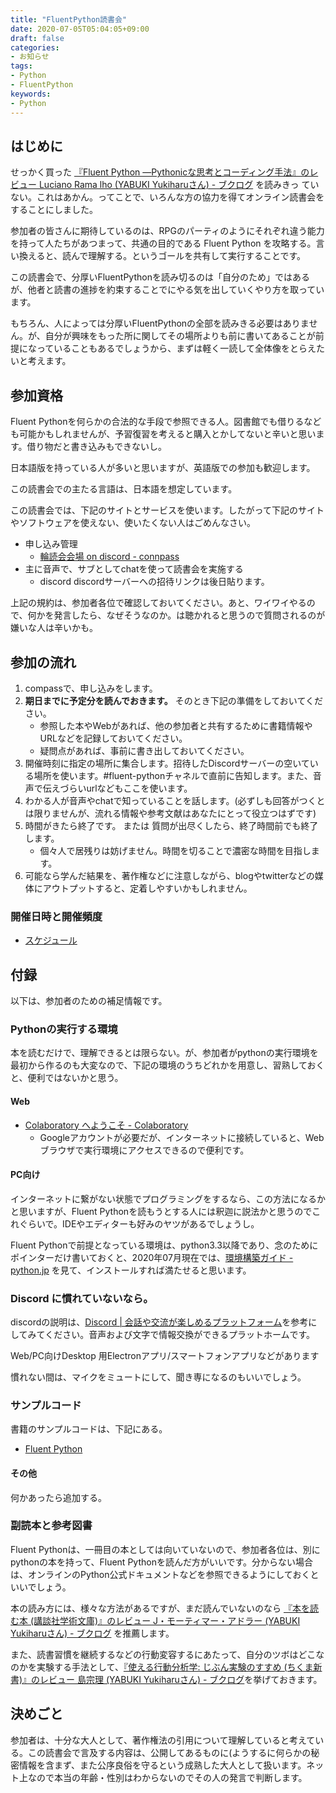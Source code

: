 ```yaml
---
title: "FluentPython読書会"
date: 2020-07-05T05:04:05+09:00
draft: false
categories:
- お知らせ
tags:
- Python
- FluentPython
keywords:
- Python
---
```


## はじめに

せっかく買った [『Fluent Python ―Pythonicな思考とコーディング手法』のレビュー Luciano Rama lho (YABUKI Yukiharuさん) - ブクログ](https://booklog.jp/users/yyabuki/archives/1/4873118174) を読みきっ ていない。これはあかん。ってことで、いろんな方の協力を得てオンライン読書会をすることにしました。

参加者の皆さんに期待しているのは、RPGのパーティのようにそれぞれ違う能力を持って人たちがあつまって、共通の目的である Fluent Python を攻略する。言い換えると、読んで理解する。というゴールを共有して実行することです。

この読書会で、分厚いFluentPythonを読み切るのは「自分のため」ではあるが、他者と読書の進捗を約束することでにやる気を出していくやり方を取っています。

もちろん、人によっては分厚いFluentPythonの全部を読みきる必要はありません。が、自分が興味をもった所に関してその場所よりも前に書いてあることが前提になっていることもあるでしょうから、まずは軽く一読して全体像をとらえたいと考えます。



## 参加資格

Fluent Pythonを何らかの合法的な手段で参照できる人。図書館でも借りるなども可能かもしれませんが、予習復習を考えると購入とかしてないと辛いと思います。借り物だと書き込みもできないし。

日本語版を持っている人が多いと思いますが、英語版での参加も歓迎します。

この読書会での主たる言語は、日本語を想定しています。

この読書会では、下記のサイトとサービスを使います。したがって下記のサイトやソフトウェアを使えない、使いたくない人はごめんなさい。

- 申し込み管理
    - [輪読会会場 on discord - connpass](https://book-club.connpass.com/)
- 主に音声で、サブとしてchatを使って読書会を実施する
    - discord discordサーバーへの招待リンクは後日貼ります。

上記の規約は、参加者各位で確認しておいてください。あと、ワイワイやるので、何かを発言したら、なぜそうなのか。は聴かれると思うので質問されるのが嫌いな人は辛いかも。

## 参加の流れ

1. compassで、申し込みをします。
1. __期日までに予定分を読んでおきます。__ そのとき下記の準備をしておいてください。
    - 参照した本やWebがあれば、他の参加者と共有するために書籍情報やURLなどを記録しておいてください。
    - 疑問点があれば、事前に書き出しておいてください。
1. 開催時刻に指定の場所に集合します。招待したDiscordサーバーの空いている場所を使います。#fluent-pythonチャネルで直前に告知します。また、音声で伝えづらいurlなどもここを使います。
1. わかる人が音声やchatで知っていることを話します。(必ずしも回答がつくとは限りませんが、流れる情報や参考文献はあなたにとって役立つはずです)
1. 時間がきたら終了です。 または 質問が出尽くしたら、終了時間前でも終了します。
    - 個々人で居残りは妨げません。時間を切ることで濃密な時間を目指します。
1. 可能なら学んだ結果を、著作権などに注意しながら、blogやtwitterなどの媒体にアウトプットすると、定着しやすいかもしれません。

### 開催日時と開催頻度

- [スケジュール](./fluentpython-schdule/)

## 付録

以下は、参加者のための補足情報です。

### Pythonの実行する環境

本を読むだけで、理解できるとは限らない。が、参加者がpythonの実行環境を最初から作るのも大変なので、下記の環境のうちどれかを用意し、習熟しておくと、便利ではないかと思う。

#### Web

- [Colaboratory へようこそ - Colaboratory](https://colab.research.google.com/notebooks/welcome.ipynb?hl=ja)
    - Googleアカウントが必要だが、インターネットに接続していると、Webブラウザで実行環境にアクセスできるので便利です。

#### PC向け

インターネットに繋がない状態でプログラミングをするなら、この方法になるかと思いますが、Fluent Pythonを読もうとする人には釈迦に説法かと思うのでこれぐらいで。IDEやエディターも好みのヤツがあるでしょうし。

Fluent Pythonで前提となっている環境は、python3.3以降であり、念のためにポインターだけ書いておくと、2020年07月現在では、[環境構築ガイド - python.jp](https://www.python.jp/install/install.html) を見て、インストールすれば満たせると思います。

### Discord に慣れていないなら。

discordの説明は、[Discord | 会話や交流が楽しめるプラットフォーム](https://discord.com/new)を参考にしてみてください。音声および文字で情報交換ができるプラットホームです。

Web/PC向けDesktop 用Electronアプリ/スマートフォンアプリなどがあります

慣れない間は、マイクをミュートにして、聞き専になるのもいいでしょう。

### サンプルコード

書籍のサンプルコードは、下記にある。

- [Fluent Python](https://github.com/fluentpython)

#### その他

何かあったら追加する。

### 副読本と参考図書

Fluent Pythonは、一冊目の本としては向いていないので、参加者各位は、別にpythonの本を持って、Fluent Pythonを読んだ方がいいです。分からない場合は、オンラインのPython公式ドキュメントなどを参照できるようにしておくといいでしょう。

本の読み方には、様々な方法があるですが、まだ読んでいないのなら [『本を読む本 (講談社学術文庫)』のレビュー J・モーティマー・アドラー (YABUKI Yukiharuさん) - ブクログ](https://booklog.jp/users/yyabuki/archives/1/4061592998)
を推薦します。

また、読書習慣を継続するなどの行動変容するにあたって、自分のツボはどこなのかを実験する手法として、[『使える行動分析学: じぶん実験のすすめ (ちくま新書)』のレビュー 島宗理 (YABUKI Yukiharuさん) - ブクログ](https://booklog.jp/users/yyabuki/archives/1/4480067728)を挙げておきます。

## 決めごと

参加者は、十分な大人として、著作権法の引用について理解していると考えている。この読書会で言及する内容は、公開してあるものに(ようするに何らかの秘密情報を含まず、また公序良俗を守るという成熟した大人として扱います。ネット上なので本当の年齢・性別はわからないのでその人の発言で判断します。
